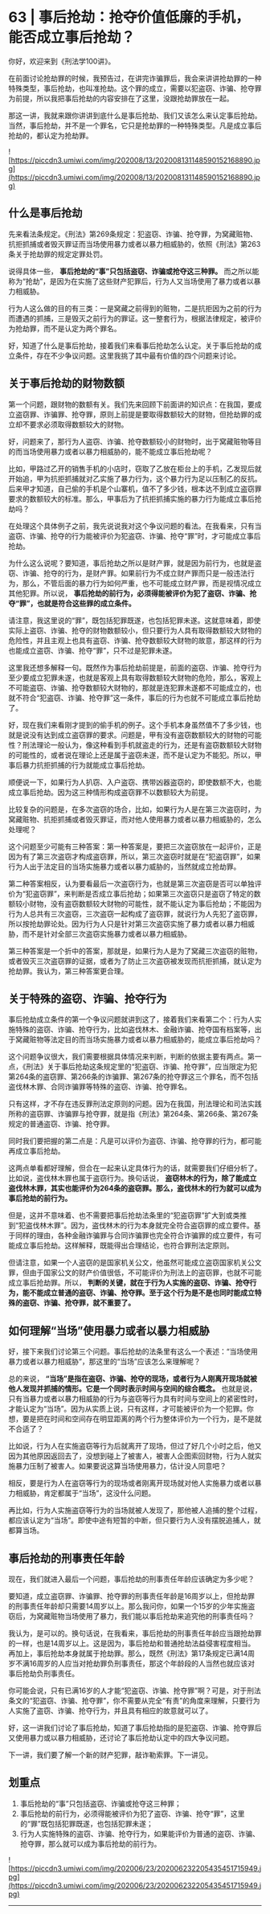 # 63 | 事后抢劫：抢夺价值低廉的手机，能否成立事后抢劫？

你好，欢迎来到《刑法学100讲》。

在前面讨论抢劫罪的时候，我预告过，在讲完诈骗罪后，我会来讲讲抢劫罪的一种特殊类型，事后抢劫，也叫准抢劫。这个罪的成立，需要以犯盗窃、诈骗、抢夺罪为前提，所以我把事后抢劫的内容安排在了这里，没跟抢劫罪放在一起。

那这一讲，我就来跟你讲讲到底什么是事后抢劫、我们又该怎么来认定事后抢劫。当然，事后抢劫，并不是一个罪名，它只是抢劫罪的一种特殊类型。凡是成立事后抢劫的，都认定为抢劫罪。

![https://piccdn3.umiwi.com/img/202008/13/202008131148590152168890.jpg](https://piccdn3.umiwi.com/img/202008/13/202008131148590152168890.jpg)

## 什么是事后抢劫

先来看法条规定。《刑法》第269条规定：犯盗窃、诈骗、抢夺罪，为窝藏赃物、抗拒抓捕或者毁灭罪证而当场使用暴力或者以暴力相威胁的，依照《刑法》第263条关于抢劫罪的规定定罪处罚。

说得具体一些， **事后抢劫的“事”只包括盗窃、诈骗或抢夺这三种罪。** 而之所以能称为“抢劫”，是因为在实施了这些财产犯罪后，行为人又当场使用了暴力或者以暴力相威胁。

行为人这么做的目的有三类：一是窝藏之前得到的赃物，二是抗拒因为之前的行为而遭遇的抓捕，三是毁灭之前行为的罪证。这一整套行为，根据法律规定，被评价为抢劫罪，而不是认定为两个罪名。

好，知道了什么是事后抢劫，接着我们来看事后抢劫怎么认定。关于事后抢劫的成立条件，存在不少争议问题。这里我挑了其中最有价值的四个问题来讨论。

## 关于事后抢劫的财物数额

第一个问题，跟财物的数额有关。我们先来回顾下前面讲的知识点：在我国，要成立盗窃罪、诈骗罪、抢夺罪，原则上前提是要取得数额较大的财物，但抢劫罪的成立却不要求必须取得数额较大的财物。

好，问题来了，那行为人盗窃、诈骗、抢夺数额较小的财物时，出于窝藏赃物等目的而当场使用暴力或者以暴力相威胁的，能不能成立事后抢劫呢？

比如，甲路过乙开的销售手机的小店时，窃取了乙放在柜台上的手机，乙发现后就开始追，甲为抗拒抓捕就对乙实施了暴力行为，这个暴力行为足以压制乙的反抗。后来甲才知道，自己偷的手机是个山寨机，值不了多少钱，根本达不到成立盗窃罪要求的数额较大的标准。那么，甲事后为了抗拒抓捕实施的暴力行为能成立事后抢劫吗？

在处理这个具体例子之前，我先说说我对这个争议问题的看法。在我看来，只有当盗窃、诈骗、抢夺的行为能被评价为犯盗窃、诈骗、抢夺“罪”时，才可能成立事后抢劫。

为什么这么说呢？要知道，事后抢劫之所以是财产罪，就是因为前行为，也就是盗窃、诈骗、抢夺的行为，是财产罪。如果前行为不成立财产罪而只是一般违法行为，那么，不管后面的暴力行为如何严重，也不可能成立财产罪，而是视情况成立其他犯罪。所以说， **事后抢劫的前行为，必须得能被评价为犯了盗窃、诈骗、抢夺“罪”，也就是符合这些罪的成立条件。**

请注意，我这里说的“罪”，既包括犯罪既遂，也包括犯罪未遂。这就意味着，即使实际上盗窃、诈骗、抢夺的财物数额较小，但只要行为人具有取得数额较大财物的危险性，并且主观上也具有盗窃、诈骗、抢夺数额较大财物的故意，那这样的行为也能成立盗窃、诈骗、抢夺“罪”，只不过是犯罪未遂。

这里我还想多解释一句。既然作为事后抢劫前提是，前面的盗窃、诈骗、抢夺行为至少要成立犯罪未遂，也就是客观上具有取得数额较大财物的危险，那么，客观上不可能盗窃、诈骗、抢夺数额较大财物的，那就是连犯罪未遂都不可能成立的，也就不符合“犯盗窃、诈骗、抢夺罪”这一条件，事后的行为也就不可能成立事后抢劫了。

好，现在我们来看刚才提到的偷手机的例子。这个手机本身虽然值不了多少钱，也就是说没有达到成立盗窃罪的要求。问题是，甲有没有盗窃数额较大的财物的可能性？刑法理论一般认为，像这种看到手机就盗走的行为，还是有盗窃数额较大财物的可能性的，或者说在理论上还是属于盗窃未遂，而不是认定为不能犯。所以，甲事后暴力抗拒抓捕的行为就能成立事后抢劫。

顺便说一下，如果行为人扒窃、入户盗窃、携带凶器盗窃的，即使数额不大，也能成立事后抢劫。因为这三种情形构成盗窃罪不以数额较大为前提。

比较复杂的问题是，在多次盗窃的场合，比如，如果行为人是在第三次盗窃时，为窝藏赃物、抗拒抓捕或者毁灭罪证，而对他人使用暴力或者以暴力相威胁的，怎么处理呢？

这个问题至少可能有三种答案：第一种答案是，要把三次盗窃放在一起评价，正是因为有了第三次盗窃才构成盗窃罪，所以，第三次盗窃时就是在“犯盗窃罪”，如果行为人出于法定目的当场实施暴力或者以暴力威胁的，当然就成立抢劫罪。

第二种答案相反，认为要看最后一次盗窃行为，也就是第三次盗窃是否可以单独评价为“犯盗窃罪”，来判断是否成立事后抢劫；如果第三次盗窃只是盗窃了特定的数额较小财物，没有盗窃数额较大财物的可能性，就不能认定为事后抢劫；不能因为行为人总共有三次盗窃，三次盗窃一起构成了盗窃罪，就说行为人先犯了盗窃罪，所以按抢劫罪论处。因为行为人只是针对第三次盗窃实施了暴力或者以暴力相威胁，而不是针对全部三次盗窃实施暴力或者以暴力相威胁。

第三种答案是一个折中的答案，那就是，如果行为人是为了窝藏三次盗窃的赃物，或者毁灭三次盗窃罪的证据，或者为了防止三次盗窃被发现而抗拒抓捕，就认定为抢劫罪。我认为，第三种答案更合理。

## 关于特殊的盗窃、诈骗、抢夺行为

事后抢劫成立条件的第一个争议问题就讲到这了，接着我们来看第二个：行为人实施特殊的盗窃、诈骗、抢夺行为，比如盗伐林木、金融诈骗、抢夺国有档案等，出于窝藏赃物等法定目的而当场实施暴力或者以暴力相威胁的，能成立事后抢劫吗？

这个问题争议很大，我们需要根据具体情况来判断，判断的依据主要有两点。第一点，《刑法》关于事后抢劫这条规定里的“犯盗窃、诈骗、抢夺罪”，应当限定为犯第264条的盗窃罪、第266条的诈骗罪、第267条的抢夺罪这三个罪名，而不包括盗伐林木罪、合同诈骗罪等特殊的盗窃、诈骗、抢夺罪名。

只有这样，才不存在违反罪刑法定原则的问题。因为在我国，刑法理论和司法实践所称的盗窃罪、诈骗罪与抢夺罪，就是指《刑法》第264条、第266条、第267条规定的普通盗窃、诈骗、抢夺罪。

同时我们要把握的第二点是：凡是可以评价为盗窃、诈骗、抢夺罪的行为，都可能再成立事后抢劫。

这两点单看都好理解，但合在一起来认定具体行为的话，就需要我们仔细分析了。比如说，盗伐林木罪也属于盗窃行为。换句话说， **盗窃林木的行为，除了能成立盗伐林木罪，其实也能评价为264条的盗窃罪。那么，盗伐林木的行为就可以成为事后抢劫的前行为。**

但是，这并不意味着、也不需要把事后抢劫法条里的“犯盗窃罪”扩大到或类推到“犯盗伐林木罪”。因为，盗伐林木的行为本身就完全符合盗窃罪的成立要件。基于同样的理由，各种金融诈骗罪与合同诈骗罪也完全符合诈骗罪的成立要件，有可能成立事后抢劫。这样解释，既能得出合理结论，也符合罪刑法定原则。

但请注意，如果一个人盗窃的是国家机关公文，他虽然可能成立盗窃国家机关公文罪，但由于国家公文的财产价值很低，不可能评价为刑法上的盗窃罪，也就不可能成立事后抢劫罪。所以， **判断的关键，就在于行为人实施的盗窃、诈骗、抢夺行为，能不能成立普通的盗窃、诈骗、抢夺罪。至于这个行为是不是也同时能成立特殊的盗窃、诈骗、抢夺罪，就不重要了。**

## 如何理解“当场”使用暴力或者以暴力相威胁

好，接下来我们讨论第三个问题。事后抢劫的法条里有这么一个表述：“当场使用暴力或者以暴力相威胁”，那这里的“当场”应该怎么来理解呢？

总的来说， **“当场”是指在盗窃、诈骗、抢夺的现场，或者行为人刚离开现场就被他人发现并抓捕的情形。它是一个同时表示时间与空间的综合概念。** 也就是说，只有当暴力或者以暴力相威胁的行为与盗窃等行为具有时间与空间上的紧密性时，才能认定为“当场”。因为从实质上说，只有这样，才可能被评价为一个犯罪。你想，要是把在时间和空间存在明显距离的两个行为整体评价为一个行为，是不是就不合适了？

比如说，行为人在实施盗窃等行为后就离开了现场，但过了好几个小时之后，他又因为其他原因返回去了，没想到碰上了被害人，被害人企图索回财物，行为人就实施暴力压制了被害人。如果要说这算当场使用暴力，估计没人同意吧？

相反，要是行为人在盗窃等行为的现场或者刚离开现场就对他人实施暴力或者以暴力相威胁，肯定都属于“当场”，这没什么问题。

再比如，行为人实施盗窃等行为的当场就被人发现了，那他被人追捕的整个过程，都应该认定为“当场”。即使中途有短暂的中断，但只要行为人没有摆脱追捕人，就都算当场。

## 事后抢劫的刑事责任年龄

现在，我们就进入最后一个问题，事后抢劫的刑事责任年龄应该确定为多少呢？

要知道，成立盗窃罪、诈骗罪、抢夺罪的刑事责任年龄是16周岁以上，但抢劫罪的刑事责任年龄却只需要14周岁以上。那么我问你，如果一个15岁的少年实施盗窃后，为窝藏赃物当场使用了暴力，我们能以事后抢劫来追究他的刑事责任吗？

我认为，是可以的。换句话说，在我看来，事后抢劫的刑事责任年龄应当跟抢劫罪的一样，也是14周岁以上。这是因为，事后抢劫和普通抢劫法益侵害程度相当。再加上，事后抢劫本身就属于抢劫罪。那么，既然《刑法》第17条规定已满14周岁不满16周岁的人应当对抢劫罪负刑事责任，那这个年龄段的人当然也就应该对事后抢劫负刑事责任。

你可能会说，只有已满16岁的人才能“犯盗窃、诈骗、抢夺罪”啊？可是，对于刑法条文的“犯盗窃、诈骗、抢夺罪”，你不需要从完全“有责”的角度来理解，只要行为人实施了盗窃、诈骗、抢夺行为，并且具有相应的故意就可以了。

好，这一讲我们讨论了事后抢劫，知道了事后抢劫指的是犯盗窃、诈骗、抢夺罪后又使用暴力或以暴力相威胁，还讨论了事后抢劫认定中的四大争议问题。

下一讲，我们要了解一个新的财产犯罪，敲诈勒索罪。下一讲见。

## 划重点

1. 事后抢劫的“事”只包括盗窃、诈骗或抢夺这三种罪；
2. 事后抢劫的前行为，必须得能被评价为犯了盗窃、诈骗、抢夺“罪”，这里的“罪”既包括犯罪既遂，也包括犯罪未遂；
3. 行为人实施特殊的盗窃、诈骗、抢夺行为，如果能评价为普通的盗窃、诈骗、抢夺罪，那么就可以成为事后抢劫的前行为。

![https://piccdn3.umiwi.com/img/202006/23/202006232205435451715949.jpg](https://piccdn3.umiwi.com/img/202006/23/202006232205435451715949.jpg)

---
